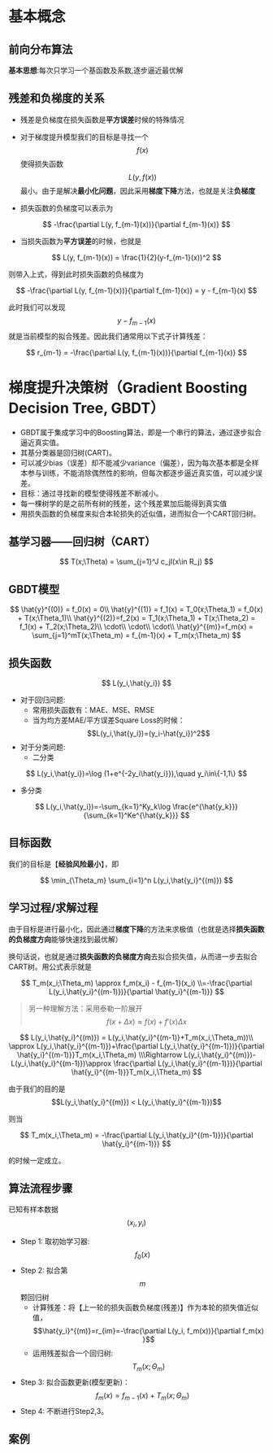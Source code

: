 # 基本概念
## 前向分布算法
**基本思想**:每次只学习一个基函数及系数,逐步逼近最优解
## 残差和负梯度的关系
- 残差是负梯度在损失函数是**平方误差**时候的特殊情况

- 对于梯度提升模型我们的目标是寻找一个$$f(x)$$使得损失函数$$L(y,f(x))$$最小。由于是解决**最小化问题**，因此采用**梯度下降**方法，也就是关注**负梯度**

- 损失函数的负梯度可以表示为

$$
-\frac{\partial L(y, f_{m-1}(x))}{\partial f_{m-1}(x)}
$$

- 当损失函数为**平方误差**的时候，也就是

$$
L(y, f_{m-1}(x)) = \frac{1}{2}(y-f_{m-1}(x))^2
$$

则带入上式，得到此时损失函数的负梯度为

$$
-\frac{\partial L(y, f_{m-1}(x))}{\partial f_{m-1}(x)} = y - f_{m-1}(x)
$$

此时我们可以发现$$y - f_{m-1}(x)$$就是当前模型的拟合残差。因此我们通常用以下式子计算残差：

$$
r_{m-1} = -\frac{\partial L(y, f_{m-1}(x))}{\partial f_{m-1}(x)} 
$$

# 梯度提升决策树（Gradient Boosting Decision Tree, GBDT）

- GBDT属于集成学习中的Boosting算法，即是一个串行的算法，通过逐步拟合逼近真实值。
- 其基分类器是回归树(CART)。
- 可以减少bias（误差）却不能减少variance（偏差），因为每次基本都是全样本参与训练，不能消除偶然性的影响，但每次都逐步逼近真实值，可以减少误差。
- 目标：通过寻找新的模型使得残差不断减小。
- 每一棵树学的是之前所有树的残差，这个残差累加后能得到真实值
- 用损失函数的负梯度来拟合本轮损失的近似值，进而拟合一个CART回归树。
## 基学习器——回归树（CART）

$$
T(x;\Theta) = \sum_{j=1}^J c_jI(x\in R_j)
$$

## GBDT模型

$$
\hat{y}^{(0)} = f_0(x) = 0\\
\hat{y}^{(1)} = f_1(x) = T_0(x;\Theta_1) = f_0(x) + T(x;\Theta_1)\\
\hat{y}^{(2)}=f_2(x) = T_1(x;\Theta_1) + T(x;\Theta_2) = f_1(x) + T_2(x;\Theta_2)\\
\cdot\\
\cdot\\
\cdot\\
\hat{y}^{(m)}=f_m(x) = \sum_{j=1}^mT(x;\Theta_m) = f_{m-1}(x) + T_m(x;\Theta_m)
$$

## 损失函数

$$
L(y_i,\hat{y_i})
$$

- 对于回归问题:
    - 常用损失函数有：MAE、MSE、RMSE
    - 当为均方差MAE/平方误差Square Loss的时候： $$L(y_i,\hat{y_i})=(y_i-\hat{y_i})^2$$
- 对于分类问题:
    - 二分类

$$
L(y_i,\hat{y_i})=\log (1+e^{-2y_i\hat{y_i}}),\quad y_i\in\{-1,1\}
$$

- 多分类

$$
L(y_i,\hat{y_i})=-\sum_{k=1}^Ky_k\log \frac{e^{\hat{y_k}}}{\sum_{k=1}^Ke^{\hat{y_k}}}
$$

## 目标函数

我们的目标是【**经验风险最小**】，即

$$
\min_{\Theta_m} \sum_{i=1}^n L(y_i,\hat{y_i}^{(m)})
$$

## 学习过程/求解过程
由于目标是进行最小化，因此通过**梯度下降**的方法来求极值（也就是选择**损失函数的负梯度方向**能够快速找到最优解）

换句话说，也就是通过**损失函数的负梯度方向**去拟合损失值，从而进一步去拟合CART树。用公式表示就是

$$
T_m(x_i;\Theta_m) \approx f_m(x_i) - f_{m-1}(x_i) \\=-\frac{\partial L(y_i,\hat{y_i}^{(m-1)})}{\partial \hat{y_i}^{(m-1)}}
$$

> 另一种理解方法：采用泰勒一阶展开$$f(x+\Delta x) \approx f(x) + f'(x)\Delta x$$

$$
L(y_i,\hat{y_i}^{(m)}) = L(y_i,\hat{y_i}^{(m-1)}+T_m(x_i,\Theta_m))\\
\approx L(y_i,\hat{y_i}^{(m-1)})+\frac{\partial L(y_i,\hat{y_i}^{(m-1)})}{\partial \hat{y_i}^{(m-1)}}T_m(x_i,\Theta_m)
\\\Rightarrow L(y_i,\hat{y_i}^{(m)})-L(y_i,\hat{y_i}^{(m-1)})\approx \frac{\partial L(y_i,\hat{y_i}^{(m-1)})}{\partial \hat{y_i}^{(m-1)}}T_m(x_i,\Theta_m)
$$

由于我们的目的是$$L(y_i,\hat{y_i}^{(m)}) < L(y_i,\hat{y_i}^{(m-1)})$$

则当

$$
T_m(x_i,\Theta_m) = -\frac{\partial L(y_i,\hat{y_i}^{(m-1)})}{\partial \hat{y_i}^{(m-1)}}
$$

的时候一定成立。

## 算法流程步骤
已知有样本数据$${(x_i,y_i)}$$
- Step 1: 取初始学习器:$$f_0(x)$$
- Step 2: 拟合第$$m$$颗回归树
    - 计算残差：将【上一轮的损失函数负梯度(残差)】作为本轮的损失值近似值，
    $$\hat{y_i}^{(m)}=r_{im}=-\frac{\partial L(y_i, f_m(x))}{\partial  f_m(x) }$$
    - 运用残差拟合一个回归树: $$T_m(x;\Theta_m)$$
- Step 3: 拟合函数更新(模型更新)：$$f_m(x) = f_{m-1}(x) + T_m(x;\Theta_m)$$
- Step 4: 不断进行Step2,3。

## 案例